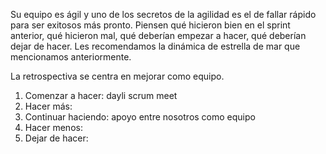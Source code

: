 Su equipo es ágil y uno de los secretos de la agilidad es el de fallar rápido para ser
exitosos más pronto. Piensen qué hicieron bien en el sprint anterior, qué hicieron mal,
qué deberían empezar a hacer, qué deberían dejar de hacer. Les recomendamos la
dinámica de estrella de mar que mencionamos anteriormente.

La retrospectiva se centra en mejorar como equipo. 

1. Comenzar a hacer: dayli scrum meet
2. Hacer más: 
3. Continuar haciendo: apoyo entre nosotros como equipo
4. Hacer menos: 
5. Dejar de hacer: 